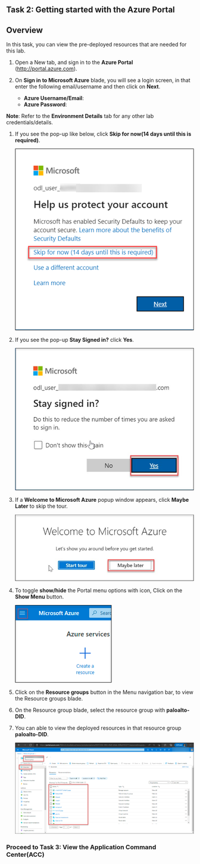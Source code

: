 ## Task 2: Getting started with the Azure Portal

## Overview

In this task, you can view the pre-deployed resources that are needed for this lab.

1. Open a New tab, and sign in to the **Azure Portal** (<http://portal.azure.com>).

1. On **Sign in to Microsoft Azure** blade, you will see a login screen, in that enter the following email/username and then click on **Next**.

   * **Azure Username/Email**:  <inject key="Username"></inject>
   * **Azure Password**:  <inject key="Password"></inject>

**Note**: Refer to the **Environment Details** tab for any other lab credentials/details.

1. If you see the pop-up like below, click **Skip for now(14 days until this is required)**.

    ![](../images/image004.png)

1. If you see the pop-up **Stay Signed in?** click **Yes**.

    ![](../images/image-006.jpg)

1. If a **Welcome to Microsoft Azure** popup window appears, click **Maybe Later** to skip the tour.

    ![](../images/image-007.jpg)

1. To toggle **show/hide** the Portal menu options with icon, Click on the **Show Menu** button.

     ![](../images/image01.png)

1. Click on the **Resource groups** button in the Menu navigation bar, to view the Resource groups blade.

1. On the Resource group blade, select the resource group with **paloalto-DID**.

1. You can able to view the deployed resources in that resource group **paloalto-DID**.

     ![](../images/image035.png)

### Proceed to Task 3: View the Application Command Center(ACC)
